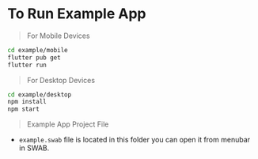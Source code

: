 # To Run Example App

> For Mobile Devices

```bash
cd example/mobile
flutter pub get
flutter run
```

> For Desktop Devices

```bash
cd example/desktop
npm install
npm start
```

> Example App Project File

- `example.swab` file is located in this folder you can open it from menubar in SWAB.
